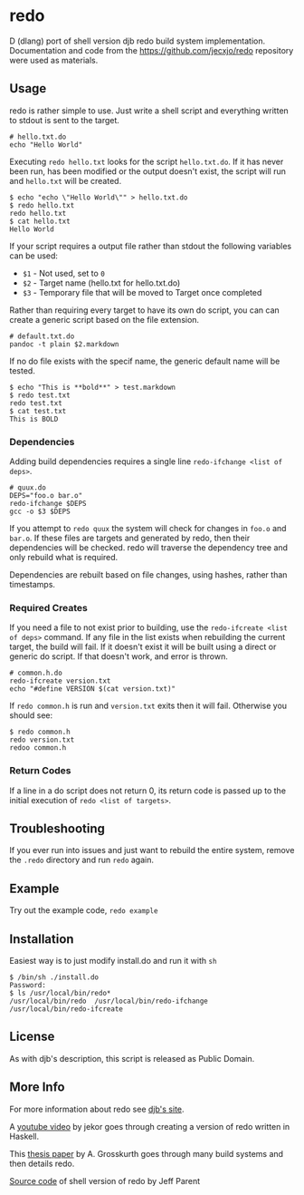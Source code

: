 # redo
D (dlang) port of shell version djb redo build system implementation.
Documentation and code from the https://github.com/jecxjo/redo repository were used as materials.

## Usage

redo is rather simple to use. Just write a shell script and everything written
to stdout is sent to the target.

    # hello.txt.do
    echo "Hello World"

Executing `redo hello.txt` looks for the script `hello.txt.do`. If it has never been
run, has been modified or the output doesn't exist, the script will run and
`hello.txt` will be created.

    $ echo "echo \"Hello World\"" > hello.txt.do
    $ redo hello.txt
    redo hello.txt
    $ cat hello.txt
    Hello World

If your script requires a output file rather than stdout the following variables
can be used:

  - `$1` - Not used, set to `0`
  - `$2` - Target name (hello.txt for hello.txt.do)
  - `$3` - Temporary file that will be moved to Target once completed

Rather than requiring every target to have its own do script, you can can
create a generic script based on the file extension.

    # default.txt.do
    pandoc -t plain $2.markdown

If no do file exists with the specif name, the generic default name will be tested.

    $ echo "This is **bold**" > test.markdown
    $ redo test.txt
    redo test.txt
    $ cat test.txt
    This is BOLD

### Dependencies

Adding build dependencies requires a single line `redo-ifchange <list of deps>`.

    # quux.do
    DEPS="foo.o bar.o"
    redo-ifchange $DEPS
    gcc -o $3 $DEPS

If you attempt to `redo quux` the system will check for changes in `foo.o` and
`bar.o`. If these files are targets and generated by redo, then their
dependencies will be checked. redo will traverse the dependency tree and only
rebuild what is required.

Dependencies are rebuilt based on file changes, using hashes, rather than timestamps.

### Required Creates

If you need a file to not exist prior to building, use the
`redo-ifcreate <list of deps>` command. If any file in the list exists when
rebuilding the current target, the build will fail. If it doesn't exist it will
be built using a direct or generic do script. If that doesn't work, and error
is thrown.

    # common.h.do
    redo-ifcreate version.txt
    echo "#define VERSION $(cat version.txt)"

If `redo common.h` is run and `version.txt` exits then it will fail. Otherwise
you should see:

    $ redo common.h
    redo version.txt
    redoo common.h

### Return Codes

If a line in a do script does not return 0, its return code is passed up to the
initial execution of `redo <list of targets>`. 

## Troubleshooting

If you ever run into issues and just want to rebuild the entire system, remove
the `.redo` directory and run `redo` again.

## Example

Try out the example code, `redo example`

## Installation

Easiest way is to just modify install.do and run it with `sh`

    $ /bin/sh ./install.do
    Password:
    $ ls /usr/local/bin/redo*
    /usr/local/bin/redo  /usr/local/bin/redo-ifchange  /usr/local/bin/redo-ifcreate

## License

As with djb's description, this script is released as Public Domain.

## More Info

For more information about redo see [djb's site](http://cr.yp.to/redo.html).

A [youtube video](https://www.youtube.com/watch?v=zZ_nI9E9g0I) by jekor goes
through creating a version of redo written in Haskell.

This [thesis paper](http://grosskurth.ca/papers/mmath-thesis.pdf) by
A. Grosskurth goes through many build systems and then details redo.

[Source code](https://github.com/jecxjo/redo) of shell version of redo by Jeff Parent
